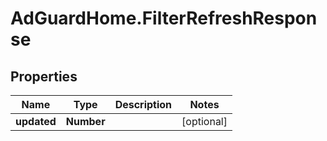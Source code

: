 # AdGuardHome.FilterRefreshResponse

## Properties

Name | Type | Description | Notes
------------ | ------------- | ------------- | -------------
**updated** | **Number** |  | [optional] 


